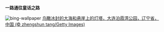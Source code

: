 
**一路通往童话之路**

![bing-wallpaper](https://www.bing.com/th?id=OHR.GreaterSnow2024_ZH-CN5929129591_1920x1080.jpg)
[鸟瞰冰封的大海和悬崖上的灯塔，大连泊霞湾公园，辽宁省，中国 (© zhengshun tang/Getty Images)](https://www.bing.com/search?q=%E5%A4%A7%E8%BF%9E%E6%B3%8A%E9%9C%9E%E6%B9%BE&amp;form=hpcapt&amp;mkt=zh-cn)
  